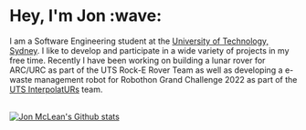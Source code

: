 <h1>Hey, I'm Jon :wave:</h1>
I am a Software Engineering student at the <a href="https://uts.edu.au">University of Technology, Sydney</a>. I like to develop and participate in a wide variety of projects in my free time. Recently I have been working on building a lunar rover for ARC/URC as part of the UTS Rock-E Rover Team as well as developing a e-waste management robot for Robothon Grand Challenge 2022 as part of the <a href="https://github.com/UTS-InterpolatURs">UTS InterpolatURs</a> team. 

<br/>
<br/>

[![Jon McLean's Github stats](https://github-readme-stats.vercel.app/api?username=jon-c-mclean&count_private=true&hide_rank=true)](https://github.com/jon-c-mclean)
